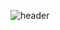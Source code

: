 ![header](https://capsule-render.vercel.app/api?type=slice&color=addefa&height=250&section=header&text=JoonwooPark&fontSize=90&fontColor)
